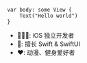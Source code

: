 ```
var body: some View { 
    Text("Hello world")
}
```

- 👨🏻‍💻: iOS 独立开发者
- 🎯: 擅长 Swift & SwiftUI
- ❤️: 动漫、健身爱好者
